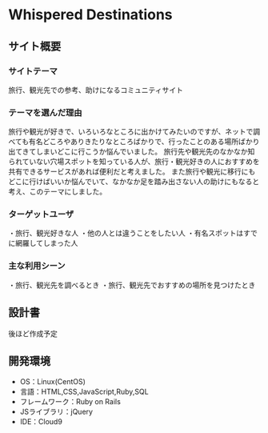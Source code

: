 # Whispered Destinations

## サイト概要
### サイトテーマ
旅行、観光先での参考、助けになるコミュニティサイト
​
### テーマを選んだ理由
旅行や観光が好きで、いろいろなところに出かけてみたいのですが、ネットで調べても有名どころやありきたりなところばかりで、行ったことのある場所ばかり出てきてしまいどこに行こうか悩んでいました。
旅行先や観光先のなかなか知られていない穴場スポットを知っている人が、旅行・観光好きの人におすすめを共有できるサービスがあれば便利だと考えました。
また旅行や観光に移行にもどこに行けばいいか悩んでいて、なかなか足を踏み出さない人の助けにもなると考え、このテーマにしました。
​
### ターゲットユーザ
・旅行、観光好きな人
・他の人とは違うことをしたい人
・有名スポットはすでに網羅してしまった人
​
### 主な利用シーン
・旅行、観光先を調べるとき
・旅行、観光先でおすすめの場所を見つけたとき

## 設計書
後ほど作成予定
​
## 開発環境
- OS：Linux(CentOS)
- 言語：HTML,CSS,JavaScript,Ruby,SQL
- フレームワーク：Ruby on Rails
- JSライブラリ：jQuery
- IDE：Cloud9